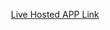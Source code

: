 <p align="center">
     <a href="https://my-vapor-app-list.herokuapp.com">
          Live Hosted APP Link
    <br>
    <br>
</p>
